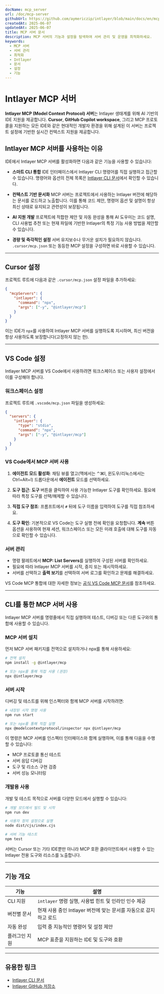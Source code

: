 ```yaml
---
docName: mcp_server
url: /doc/mcp-server
githubUrl: https://github.com/aymericzip/intlayer/blob/main/docs/en/mcp_server.md
createdAt: 2025-06-07
updatedAt: 2025-06-07
title: MCP 서버 문서
description: MCP 서버의 기능과 설정을 탐색하여 서버 관리 및 운영을 최적화하세요.
keywords:
  - MCP 서버
  - 서버 관리
  - 최적화
  - Intlayer
  - 문서
  - 설정
  - 기능
---
```


# Intlayer MCP 서버

**Intlayer MCP (Model Context Protocol) 서버**는 Intlayer 생태계를 위해 AI 기반의 IDE 지원을 제공합니다. **Cursor**, **GitHub Copilot workspace**, 그리고 MCP 프로토콜을 지원하는 모든 IDE와 같은 현대적인 개발자 환경을 위해 설계된 이 서버는 프로젝트 설정에 기반한 실시간 컨텍스트 지원을 제공합니다.

## Intlayer MCP 서버를 사용하는 이유

IDE에서 Intlayer MCP 서버를 활성화하면 다음과 같은 기능을 사용할 수 있습니다:

- **스마트 CLI 통합**
  IDE 인터페이스에서 Intlayer CLI 명령어를 직접 실행하고 접근할 수 있습니다. 명령어와 옵션의 전체 목록은 [Intlayer CLI 문서](https://github.com/aymericzip/intlayer/blob/main/docs/ko/intlayer_cli.md)에서 확인할 수 있습니다.

- **컨텍스트 기반 문서화**
  MCP 서버는 프로젝트에서 사용하는 Intlayer 버전에 해당하는 문서를 로드하고 노출합니다. 이를 통해 코드 제안, 명령어 옵션 및 설명이 항상 최신 상태로 유지되고 관련성이 보장됩니다.

- **AI 지원 개발**
  프로젝트에 적합한 제안 및 자동 완성을 통해 AI 도우미는 코드 설명, CLI 사용법 추천 또는 현재 파일에 기반한 Intlayer의 특정 기능 사용 방법을 제안할 수 있습니다.

- **경량 및 즉각적인 설정**
  서버 유지보수나 무거운 설치가 필요하지 않습니다. `.cursor/mcp.json` 또는 동등한 MCP 설정을 구성하면 바로 사용할 수 있습니다.

---

## Cursor 설정

프로젝트 루트에 다음과 같은 `.cursor/mcp.json` 설정 파일을 추가하세요:

```json
{
  "mcpServers": {
    "intlayer": {
      "command": "npx",
      "args": ["-y", "@intlayer/mcp"]
    }
  }
}
```

이는 IDE가 `npx`를 사용하여 Intlayer MCP 서버를 실행하도록 지시하며, 최신 버전을 항상 사용하도록 보장합니다(고정하지 않는 한).

---

## VS Code 설정

Intlayer MCP 서버를 VS Code에서 사용하려면 워크스페이스 또는 사용자 설정에서 이를 구성해야 합니다.

### 워크스페이스 설정

프로젝트 루트에 `.vscode/mcp.json` 파일을 생성하세요:

```json
{
  "servers": {
    "intlayer": {
      "type": "stdio",
      "command": "npx",
      "args": ["-y", "@intlayer/mcp"]
    }
  }
}
```

### VS Code에서 MCP 서버 사용

1. **에이전트 모드 활성화**: 채팅 뷰를 열고(맥에서는 ⌃⌘I, 윈도우/리눅스에서는 Ctrl+Alt+I) 드롭다운에서 **에이전트** 모드를 선택하세요.

2. **도구 접근**: **도구** 버튼을 클릭하여 사용 가능한 Intlayer 도구를 확인하세요. 필요에 따라 특정 도구를 선택/해제할 수 있습니다.

3. **직접 도구 참조**: 프롬프트에서 `#` 뒤에 도구 이름을 입력하여 도구를 직접 참조하세요.

4. **도구 확인**: 기본적으로 VS Code는 도구 실행 전에 확인을 요청합니다. **계속** 버튼 옵션을 사용하여 현재 세션, 워크스페이스 또는 모든 미래 호출에 대해 도구를 자동으로 확인할 수 있습니다.

### 서버 관리

- 명령 팔레트에서 **MCP: List Servers**를 실행하여 구성된 서버를 확인하세요.
- 필요에 따라 Intlayer MCP 서버를 시작, 중지 또는 재시작하세요.
- 서버를 선택하고 **출력 보기**를 선택하여 서버 로그를 확인하고 문제를 해결하세요.

VS Code MCP 통합에 대한 자세한 정보는 [공식 VS Code MCP 문서](https://code.visualstudio.com/docs/copilot/chat/mcp-servers)를 참조하세요.

---

## CLI를 통한 MCP 서버 사용

Intlayer MCP 서버를 명령줄에서 직접 실행하여 테스트, 디버깅 또는 다른 도구와의 통합에 사용할 수 있습니다.

### MCP 서버 설치

먼저 MCP 서버 패키지를 전역으로 설치하거나 npx를 통해 사용하세요:

```bash
# 전역 설치
npm install -g @intlayer/mcp

# 또는 npx를 통해 직접 사용 (권장)
npx @intlayer/mcp
```

### 서버 시작

디버깅 및 테스트를 위해 인스펙터와 함께 MCP 서버를 시작하려면:

```bash
# 내장된 시작 명령 사용
npm run start

# 또는 npx를 통해 직접 실행
npx @modelcontextprotocol/inspector npx @intlayer/mcp
```

이 명령은 MCP 서버를 인스펙터 인터페이스와 함께 실행하며, 이를 통해 다음을 수행할 수 있습니다:

- MCP 프로토콜 통신 테스트
- 서버 응답 디버깅
- 도구 및 리소스 구현 검증
- 서버 성능 모니터링

### 개발용 사용

개발 및 테스트 목적으로 서버를 다양한 모드에서 실행할 수 있습니다:

```bash
# 개발 모드에서 빌드 및 시작
npm run dev

# 사용자 정의 설정으로 실행
node dist/cjs/index.cjs

# 서버 기능 테스트
npm test
```

서버는 Cursor 또는 기타 IDE뿐만 아니라 MCP 호환 클라이언트에서 사용할 수 있는 Intlayer 전용 도구와 리소스를 노출합니다.

---

## 기능 개요

| 기능          | 설명                                                              |
| ------------- | ----------------------------------------------------------------- |
| CLI 지원      | `intlayer` 명령 실행, 사용법 힌트 및 인라인 인수 제공             |
| 버전별 문서   | 현재 사용 중인 Intlayer 버전에 맞는 문서를 자동으로 감지하고 로드 |
| 자동 완성     | 입력 중 지능적인 명령어 및 설정 제안                              |
| 플러그인 지원 | MCP 표준을 지원하는 IDE 및 도구와 호환                            |

---

## 유용한 링크

- [Intlayer CLI 문서](https://github.com/aymericzip/intlayer/blob/main/docs/ko/intlayer_cli.md)
- [Intlayer GitHub 저장소](https://github.com/aymericzip/intlayer)
